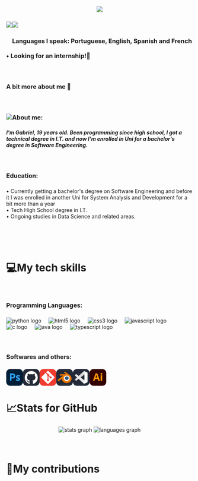 <div align="center">
  <img height="300" src="https://github.com/gaelcoder/imgreadme/blob/main/gabgit.gif?raw=true"  />
</div>

###

<img align="left" height="60" src="https://raw.githubusercontent.com/Tarikul-Islam-Anik/Animated-Fluent-Emojis/master/Emojis/Travel%20and%20places/Ringed%20Planet.png"  />

###

<div align="left">
  <img height="60" src="https://readme-typing-svg.demolab.com?font=Honk&duration=4000&pause=1500&width=435&lines=Welcome+to+my+GitHub+page!/>
</div>

###

<h3 align="left"> Languages I speak: Portuguese, English, Spanish and French<br><br>• Looking for an internship!💼</h3>

###

<br clear="both">

<h3 align="left">A bit more about me 📀</h3>

###

<br clear="both">

###

<img align="left" height="25" src="https://raw.githubusercontent.com/Tarikul-Islam-Anik/Animated-Fluent-Emojis/master/Emojis/Smilies/Robot.png"  />
<h3 align="left">About me:</h3>

###

<h5 align="left">I'm Gabriel, 19 years old. Been programming since high school, I got a technical degree in I.T. and now I'm enrolled in Uni for a bachelor's degree in Software Engineering.</h5>

###

<br clear="both">

###

<h3 align="left">Education:</h3>

###

<p align="left">• Currently getting a bachelor's degree on Software Engineering and before it I was enrolled in another Uni for System Analysis and Development for a bit more than a year<br>• Tech High School degree in I.T.<br>• Ongoing studies in Data Science and related areas.</p>


<br clear="both">


###

<br clear="both">

<h1 align="left">💻My tech skills</h1>

###

<br clear="both">

<h3 align="left">Programming Languages:</h3>

###

<div align="left">
  <img src="https://cdn.jsdelivr.net/gh/devicons/devicon/icons/python/python-original.svg" height="40" alt="python logo"  />
  <img width="12" />
  <img src="https://cdn.jsdelivr.net/gh/devicons/devicon/icons/html5/html5-original.svg" height="40" alt="html5 logo"  />
  <img width="12" />
  <img src="https://cdn.jsdelivr.net/gh/devicons/devicon/icons/css3/css3-original.svg" height="40" alt="css3 logo"  />
  <img width="12" />
  <img src="https://cdn.jsdelivr.net/gh/devicons/devicon/icons/javascript/javascript-original.svg" height="40" alt="javascript logo"  />
  <img width="12" />
  <img src="https://cdn.jsdelivr.net/gh/devicons/devicon/icons/c/c-original.svg" height="40" alt="c logo"  />
  <img width="12" />
  <img src="https://brandslogos.com/wp-content/uploads/images/large/java-logo-1.png" height="40" alt="java logo"  />
  <img width="12" />
  <img src="https://brandslogos.com/wp-content/uploads/images/large/typescript-original.svg" height="40" alt="typescript logo"  />
</div>

###

<br clear="both">

<h3 align="left">Softwares and others:</h3>

###

<img align="left" height="45" src="https://github.com/tandpfun/skill-icons/raw/main/icons/Photoshop.svg"  />

###

<img align="left" height="45" src="https://github.com/tandpfun/skill-icons/raw/main/icons/Github-Dark.svg"  />

###

<img align="left" height="45" src="https://github.com/tandpfun/skill-icons/raw/main/icons/Git.svg"  />

###

<img align="left" height="45" src="https://github.com/tandpfun/skill-icons/raw/main/icons/Blender-Dark.svg"  />

###

<img align="left" height="45" src="https://github.com/tandpfun/skill-icons/raw/main/icons/VSCode-Dark.svg"  />

###

<img align="left" height="45" src="https://github.com/tandpfun/skill-icons/raw/main/icons/Illustrator.svg"  />

###

<br clear="both">

<h1 align="left">📈Stats for GitHub</h1>

###

<div align="center">
  <img src="https://github-readme-stats.vercel.app/api?username=gaelcoder&hide_title=false&hide_rank=false&show_icons=true&include_all_commits=true&count_private=true&disable_animations=false&theme=dracula&locale=en&hide_border=false&order=1" height="150" alt="stats graph"  />
  <img src="https://github-readme-stats.vercel.app/api/top-langs?username=gaelcoder&locale=en&hide_title=false&layout=compact&card_width=320&langs_count=5&theme=dracula&hide_border=false&order=2" height="150" alt="languages graph"  />
</div>

###

<br clear="both">

<h1 align="left">📲My contributions</h1>
